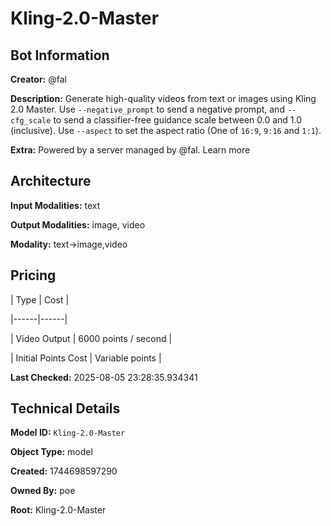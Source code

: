# Kling-2.0-Master

## Bot Information

**Creator:** @fal

**Description:** Generate high-quality videos from text or images using Kling 2.0 Master. Use `--negative_prompt` to send a negative prompt, and `--cfg_scale` to send a classifier-free guidance scale between 0.0 and 1.0 (inclusive). Use `--aspect` to set the aspect ratio (One of `16:9`, `9:16` and `1:1`).

**Extra:** Powered by a server managed by @fal. Learn more


## Architecture

**Input Modalities:** text

**Output Modalities:** image, video

**Modality:** text->image,video


## Pricing

| Type | Cost |

|------|------|

| Video Output | 6000 points / second |

| Initial Points Cost | Variable points |


**Last Checked:** 2025-08-05 23:28:35.934341


## Technical Details

**Model ID:** `Kling-2.0-Master`

**Object Type:** model

**Created:** 1744698597290

**Owned By:** poe

**Root:** Kling-2.0-Master
